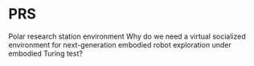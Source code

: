 # PRS
Polar research station environment
Why do we need a virtual socialized environment for next-generation embodied robot exploration under embodied Turing test?
